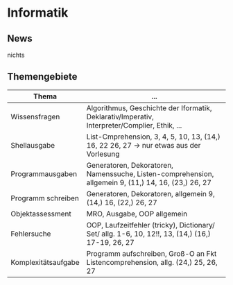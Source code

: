 # Informatik

## News

nichts

## Themengebiete


Thema | ... 
---   | ---
Wissensfragen | Algorithmus, Geschichte der Iformatik, Deklarativ/Imperativ, Interpreter/Complier, Ethik, ...
Shellausgabe | List-Cmprehension, 3, 4, 5, 10, 13, (14,) 16, 22 26, 27 -> nur etwas aus der Vorlesung
Programmausgaben | Generatoren, Dekoratoren, Namenssuche, Listen-comprehension, allgemein 9, (11,) 14, 16, (23,) 26, 27
Programm schreiben | Generatoren, Dekoratoren, allgemein 9, (14,) 16, (22,) 26, 27
Objektassessment | MRO, Ausgabe, OOP allgemein
Fehlersuche | OOP, Laufzeitfehler (tricky), Dictionary/ Set/ allg. 1-6, 10, 12!!, 13, (14,) (16,) 17-19, 26, 27
Komplexitätsaufgabe | Programm aufschreiben, Groß-O an Fkt Listencomprehension, allg. (24,) 25, 26, 27
